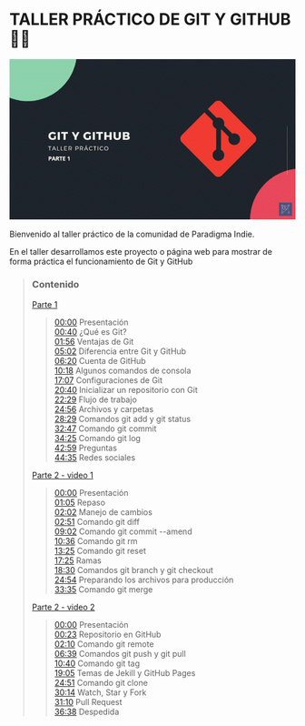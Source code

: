 # TALLER PRÁCTICO DE GIT Y GITHUB 🐱‍💻

[![video de youtube](./docs/assets/images/video.gif)](https://www.youtube.com/playlist?list=PLFMJZ4VFmG6NX9pAfHR8CDA0hMyGjZ_Y-)

Bienvenido al taller práctico de la comunidad de Paradigma Indie.

En el taller desarrollamos este proyecto o página web para mostrar de forma práctica el funcionamiento de Git y GitHub

> ### Contenido
>
> [Parte 1](https://www.youtube.com/watch?v=9Gosip42Q0M)
> > [00:00](https://www.youtube.com/watch?v=9Gosip42Q0M&t=0s) Presentación <br>
> > [00:40](https://www.youtube.com/watch?v=9Gosip42Q0M&t=40s) ¿Qué es Git? <br>
> > [01:56](https://www.youtube.com/watch?v=9Gosip42Q0M&t=116s) Ventajas de Git <br>
> > [05:02](https://www.youtube.com/watch?v=9Gosip42Q0M&t=302s) Diferencia entre Git y GitHub <br>
> > [06:20](https://www.youtube.com/watch?v=9Gosip42Q0M&t=380s) Cuenta de GitHub <br>
> > [10:18](https://www.youtube.com/watch?v=9Gosip42Q0M&t=618s) Algunos comandos de consola <br>
> > [17:07](https://www.youtube.com/watch?v=9Gosip42Q0M&t=1027s) Configuraciones de Git <br>
> > [20:40](https://www.youtube.com/watch?v=9Gosip42Q0M&t=1240s) Inicializar un repositorio con Git <br>
> > [22:29](https://www.youtube.com/watch?v=9Gosip42Q0M&t=1349s) Flujo de trabajo <br>
> > [24:56](https://www.youtube.com/watch?v=9Gosip42Q0M&t=1496s) Archivos y carpetas <br>
> > [28:29](https://www.youtube.com/watch?v=9Gosip42Q0M&t=1709s) Comandos git add y git status <br>
> > [32:47](https://www.youtube.com/watch?v=9Gosip42Q0M&t=1967s) Comando git commit <br>
> > [34:25](https://www.youtube.com/watch?v=9Gosip42Q0M&t=2065s) Comando git log <br>
> > [42:59](https://www.youtube.com/watch?v=9Gosip42Q0M&t=2579s) Preguntas <br>
> > [44:35](https://www.youtube.com/watch?v=9Gosip42Q0M&t=2675s) Redes sociales <br>
>
> [Parte 2 - video 1](https://www.youtube.com/watch?v=CpbI61mOZ0M)
> > [00:00](https://www.youtube.com/watch?v=CpbI61mOZ0M=0s) Presentación <br>
> > [01:05](https://www.youtube.com/watch?v=CpbI61mOZ0M=65s) Repaso <br>
> > [02:02](https://www.youtube.com/watch?v=CpbI61mOZ0M=122s) Manejo de cambios <br>
> > [02:51](https://www.youtube.com/watch?v=CpbI61mOZ0M=171s) Comando git diff <br>
> > [09:02](https://www.youtube.com/watch?v=CpbI61mOZ0M=542s) Comando git commit --amend <br>
> > [10:36](https://www.youtube.com/watch?v=CpbI61mOZ0M=636s) Comando git rm <br>
> > [13:25](https://www.youtube.com/watch?v=CpbI61mOZ0M=805s) Comando git reset <br>
> > [17:25](https://www.youtube.com/watch?v=CpbI61mOZ0M=1045s) Ramas <br>
> > [18:30](https://www.youtube.com/watch?v=CpbI61mOZ0M=1110s) Comandos git branch y git checkout <br>
> > [24:54](https://www.youtube.com/watch?v=CpbI61mOZ0M=1494s) Preparando los archivos para producción <br>
> > [33:35](https://www.youtube.com/watch?v=CpbI61mOZ0M=2015s) Comando git merge <br>
>
> [Parte 2 - video 2](https://www.youtube.com/watch?v=FKNMsJtIoyk)
> > [00:00](https://www.youtube.com/watch?v=FKNMsJtIoyk=0s) Presentación <br>
> > [00:23](https://www.youtube.com/watch?v=FKNMsJtIoyk=23s) Repositorio en GitHub <br>
> > [02:10](https://www.youtube.com/watch?v=FKNMsJtIoyk=130s) Comando git remote <br>
> > [06:39](https://www.youtube.com/watch?v=FKNMsJtIoyk=399s) Comandos git push y git pull <br>
> > [10:40](https://www.youtube.com/watch?v=FKNMsJtIoyk=640s) Comando git tag <br>
> > [19:05](https://www.youtube.com/watch?v=FKNMsJtIoyk=1145s) Temas de Jekill y GitHub Pages <br>
> > [24:51](https://www.youtube.com/watch?v=FKNMsJtIoyk=1491s) Comando git clone <br>
> > [30:14](https://www.youtube.com/watch?v=FKNMsJtIoyk=1814s) Watch, Star y Fork <br>
> > [31:10](https://www.youtube.com/watch?v=FKNMsJtIoyk=1870s) Pull Request <br>
> > [36:38](https://www.youtube.com/watch?v=FKNMsJtIoyk=2198s) Despedida <br>
